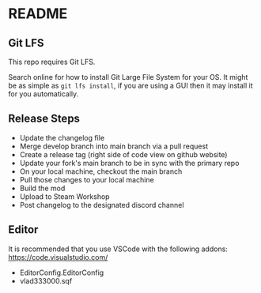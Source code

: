 # README

## Git LFS
This repo requires Git LFS.

Search online for how to install Git Large File System for your OS. It might be as simple as `git lfs install`, if you are using a GUI then it may install it for you automatically.

## Release Steps
 * Update the changelog file
 * Merge develop branch into main branch via a pull request
 * Create a release tag (right side of code view on github website)
 * Update your fork's main branch to be in sync with the primary repo
 * On your local machine, checkout the main branch
 * Pull those changes to your local machine
 * Build the mod
 * Upload to Steam Workshop
 * Post changelog to the designated discord channel

## Editor
It is recommended that you use VSCode with the following addons: https://code.visualstudio.com/
* EditorConfig.EditorConfig
* vlad333000.sqf
